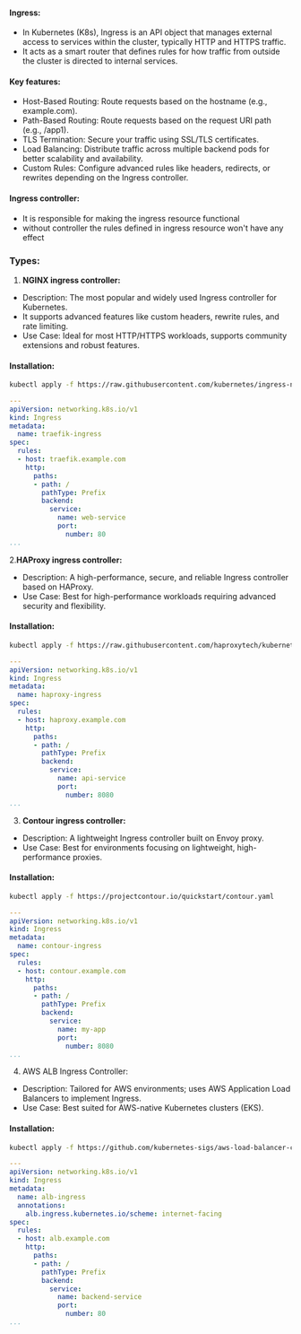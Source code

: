 #### **Ingress:**
- In Kubernetes (K8s), Ingress is an API object that manages external access to services within the cluster, typically HTTP and HTTPS traffic. 
- It acts as a smart router that defines rules for how traffic from outside the cluster is directed to internal services.
#### Key features:
- Host-Based Routing: Route requests based on the hostname (e.g., example.com).
- Path-Based Routing: Route requests based on the request URI path (e.g., /app1).
- TLS Termination: Secure your traffic using SSL/TLS certificates.
- Load Balancing: Distribute traffic across multiple backend pods for better scalability and availability.
- Custom Rules: Configure advanced rules like headers, redirects, or rewrites depending on the Ingress controller.
#### **Ingress controller:**
- It is responsible for making the ingress resource functional
- without controller the rules defined in ingress resource won't have any effect
### Types:
1. **NGINX ingress controller:**
- Description: The most popular and widely used Ingress controller for Kubernetes.
- It supports advanced features like custom headers, rewrite rules, and rate limiting.
- Use Case: Ideal for most HTTP/HTTPS workloads, supports community extensions and robust features.
#### Installation:
```bash
kubectl apply -f https://raw.githubusercontent.com/kubernetes/ingress-nginx/main/deploy/static/provider/cloud/deploy.yaml
```
```yml
---
apiVersion: networking.k8s.io/v1
kind: Ingress
metadata:
  name: traefik-ingress
spec:
  rules:
  - host: traefik.example.com
    http:
      paths:
      - path: /
        pathType: Prefix
        backend:
          service:
            name: web-service
            port:
              number: 80
...
```
2.**HAProxy ingress controller:**
- Description: A high-performance, secure, and reliable Ingress controller based on HAProxy.
- Use Case: Best for high-performance workloads requiring advanced security and flexibility.
#### Installation:
```bash
kubectl apply -f https://raw.githubusercontent.com/haproxytech/kubernetes-ingress/main/deploy/static/manifest.yaml
```
```yaml
---
apiVersion: networking.k8s.io/v1
kind: Ingress
metadata:
  name: haproxy-ingress
spec:
  rules:
  - host: haproxy.example.com
    http:
      paths:
      - path: /
        pathType: Prefix
        backend:
          service:
            name: api-service
            port:
              number: 8080
...
```
3. **Contour ingress controller:**
- Description: A lightweight Ingress controller built on Envoy proxy.
- Use Case: Best for environments focusing on lightweight, high-performance proxies.
#### Installation:
```bash
kubectl apply -f https://projectcontour.io/quickstart/contour.yaml
```
```yaml
---
apiVersion: networking.k8s.io/v1
kind: Ingress
metadata:
  name: contour-ingress
spec:
  rules:
  - host: contour.example.com
    http:
      paths:
      - path: /
        pathType: Prefix
        backend:
          service:
            name: my-app
            port:
              number: 8080
...
```
4. AWS ALB Ingress Controller:
- Description: Tailored for AWS environments; uses AWS Application Load Balancers to implement Ingress.
- Use Case: Best suited for AWS-native Kubernetes clusters (EKS).
#### Installation:
```bash
kubectl apply -f https://github.com/kubernetes-sigs/aws-load-balancer-controller/releases/latest/download/v2_6_0_full.yaml
```
```yml
---
apiVersion: networking.k8s.io/v1
kind: Ingress
metadata:
  name: alb-ingress
  annotations:
    alb.ingress.kubernetes.io/scheme: internet-facing
spec:
  rules:
  - host: alb.example.com
    http:
      paths:
      - path: /
        pathType: Prefix
        backend:
          service:
            name: backend-service
            port:
              number: 80
...
```
